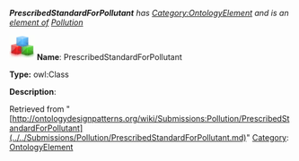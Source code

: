 ___PrescribedStandardForPollutant__ has [Category:OntologyElement](../../Category/OntologyElement.md "Category:OntologyElement") and is an [element of](../../Property/ElementOf.md "Property:ElementOf") [Pollution](../../Submissions/Pollution.md "Submissions:Pollution")_


  




[![Class](../../images/thumb/2/27/Class.gif/45px-Class.gif)](../../Image/Class.gif.md "Class")
__Name__: PrescribedStandardForPollutant 


__Type:__ owl:Class 


__Description__: 





Retrieved from "[http://ontologydesignpatterns.org/wiki/Submissions:Pollution/PrescribedStandardForPollutant](../../Submissions/Pollution/PrescribedStandardForPollutant.md)"
 [Category](http://ontologydesignpatterns.org/wiki/Special:Categories "Special:Categories"): [OntologyElement](../../Category/OntologyElement.md "Category:OntologyElement")